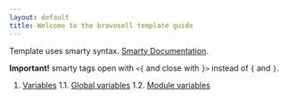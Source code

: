 ```yaml
---
layout: default
title: Welcome to the bravosell template guide
---
```


Template uses smarty syntax. [Smarty Documentation](https://www.smarty.net/docs/en/).

**Important!** smarty tags open with `<{` and close with `}>` instead of `{` and `}`.

1. [Variables](variables.md)
1.1. [Global variables](global_variables.md)
1.2. [Module variables](module_variables.md)
